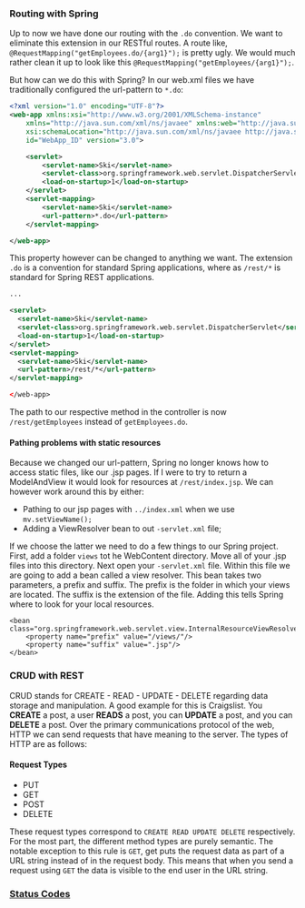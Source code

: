 ### Routing with Spring
Up to now we have done our routing with the `.do` convention. We want to eliminate this extension in our RESTful routes. A route like, `@RequestMapping("getEmployees.do/{arg1}");` is pretty ugly. We would much rather clean it up to look like this `@RequestMapping("getEmployees/{arg1}");`.

But how can we do this with Spring? In our web.xml files we have traditionally configured the url-pattern to `*.do`:

```xml
<?xml version="1.0" encoding="UTF-8"?>
<web-app xmlns:xsi="http://www.w3.org/2001/XMLSchema-instance"
	xmlns="http://java.sun.com/xml/ns/javaee" xmlns:web="http://java.sun.com/xml/ns/javaee"
	xsi:schemaLocation="http://java.sun.com/xml/ns/javaee http://java.sun.com/xml/ns/javaee/web-app_3_0.xsd"
	id="WebApp_ID" version="3.0">

	<servlet>
		<servlet-name>Ski</servlet-name>
		<servlet-class>org.springframework.web.servlet.DispatcherServlet</servlet-class>
		<load-on-startup>1</load-on-startup>
	</servlet>
	<servlet-mapping>
		<servlet-name>Ski</servlet-name>
		<url-pattern>*.do</url-pattern>
	</servlet-mapping>

</web-app>
```

This property however can be changed to anything we want. The extension `.do` is a convention for standard Spring applications, where as `/rest/*` is standard for Spring REST applications.

```xml
...

<servlet>
  <servlet-name>Ski</servlet-name>
  <servlet-class>org.springframework.web.servlet.DispatcherServlet</servlet-class>
  <load-on-startup>1</load-on-startup>
</servlet>
<servlet-mapping>
  <servlet-name>Ski</servlet-name>
  <url-pattern>/rest/*</url-pattern>
</servlet-mapping>

</web-app>
```

The path to our respective method in the controller is now `/rest/getEmployees` instead of `getEmployees.do`.

#### Pathing problems with static resources
Because we changed our url-pattern, Spring no longer knows how to access static files, like our .jsp pages. If I were to try to return a ModelAndView it would look for resources at `/rest/index.jsp`. We can however work around this by either:
* Pathing to our jsp pages with `../index.xml` when we use `mv.setViewName();`
* Adding a ViewResolver bean to out `-servlet.xml` file;

If we choose the latter we need to do a few things to our Spring project. First, add a folder `views` tot he WebContent directory. Move all of your .jsp files into this directory. Next open your `-servlet.xml` file. Within this file we are going to add a bean called a view resolver. This bean takes two parameters, a prefix and suffix. The prefix is the folder in which your views are located. The suffix is the extension of the file. Adding this tells Spring where to look for your local resources.

```
<bean class="org.springframework.web.servlet.view.InternalResourceViewResolver">
	<property name="prefix" value="/views/"/>
	<property name="suffix" value=".jsp"/>
</bean>
```

### CRUD with REST

CRUD stands for CREATE - READ - UPDATE - DELETE regarding data storage and manipulation. A good example for this is Craigslist. You **CREATE** a post, a user **READS** a  post, you can **UPDATE** a post, and you can **DELETE** a post. Over the primary communications protocol of the web, HTTP we can send requests that have meaning to the server. The types of HTTP are as follows:

#### Request Types
  * PUT
  * GET
  * POST
  * DELETE

These request types correspond to `CREATE READ UPDATE DELETE` respectively. For the most part, the different method types are purely semantic. The notable exception to this rule is `GET`, get puts the request data as part of a URL string instead of in the request body. This means that when you send a request using  `GET` the data is visible to the end user in the URL string.

### [Status Codes](StatusCodes.md)
